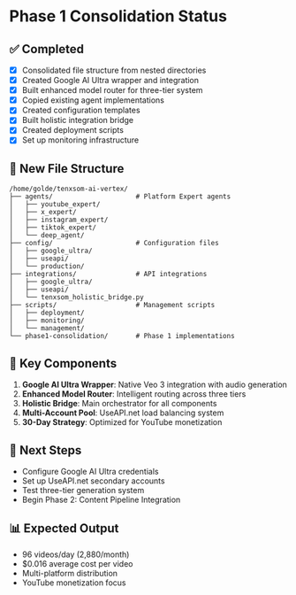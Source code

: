 # Phase 1 Consolidation Status

## ✅ Completed
- [x] Consolidated file structure from nested directories
- [x] Created Google AI Ultra wrapper and integration
- [x] Built enhanced model router for three-tier system
- [x] Copied existing agent implementations
- [x] Created configuration templates
- [x] Built holistic integration bridge
- [x] Created deployment scripts
- [x] Set up monitoring infrastructure

## 📁 New File Structure
```
/home/golde/tenxsom-ai-vertex/
├── agents/                     # Platform Expert agents
│   ├── youtube_expert/
│   ├── x_expert/
│   ├── instagram_expert/
│   ├── tiktok_expert/
│   └── deep_agent/
├── config/                     # Configuration files
│   ├── google_ultra/
│   ├── useapi/
│   └── production/
├── integrations/               # API integrations
│   ├── google_ultra/
│   ├── useapi/
│   └── tenxsom_holistic_bridge.py
├── scripts/                    # Management scripts
│   ├── deployment/
│   ├── monitoring/
│   └── management/
└── phase1-consolidation/       # Phase 1 implementations
```

## 🔧 Key Components
1. **Google AI Ultra Wrapper**: Native Veo 3 integration with audio generation
2. **Enhanced Model Router**: Intelligent routing across three tiers
3. **Holistic Bridge**: Main orchestrator for all components
4. **Multi-Account Pool**: UseAPI.net load balancing system
5. **30-Day Strategy**: Optimized for YouTube monetization

## 🎯 Next Steps
- Configure Google AI Ultra credentials
- Set up UseAPI.net secondary accounts
- Test three-tier generation system
- Begin Phase 2: Content Pipeline Integration

## 📊 Expected Output
- 96 videos/day (2,880/month)
- $0.016 average cost per video
- Multi-platform distribution
- YouTube monetization focus
